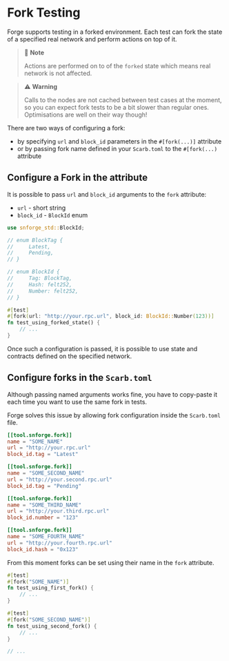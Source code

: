 # Fork Testing

Forge supports testing in a forked environment. Each test can fork the state of a specified real
network and perform actions on top of it.

> 📝 **Note**
>
> Actions are performed on to of the `forked` state which means real network is not affected.


> ⚠️ **Warning**
>
> Calls to the nodes are not cached between test cases at the moment, so you can expect fork
> tests to be a bit slower than regular ones. Optimisations are well on their way though!

There are two ways of configuring a fork:
- by specifying `url` and `block_id` parameters in the `#[fork(...)]` attribute
- or by passing fork name defined in your `Scarb.toml` to the `#[fork(...)` attribute

## Configure a Fork in the attribute

It is possible to pass `url` and `block_id` arguments to the `fork` attribute:
- `url` - short string
- `block_id` - `BlockId` enum


```rust
use snforge_std::BlockId;

// enum BlockTag {
//     Latest,
//     Pending,
// }

// enum BlockId {
//     Tag: BlockTag,
//     Hash: felt252,
//     Number: felt252,
// }

#[test]
#[fork(url: "http://your.rpc.url", block_id: BlockId::Number(123))]
fn test_using_forked_state() {
    // ...
}
```

Once such a configuration is passed, it is possible to use state and contracts defined on the specified network.

## Configure forks in the `Scarb.toml`

Although passing named arguments works fine, you have to copy-paste it each time you want to use
the same fork in tests.

Forge solves this issue by allowing fork configuration inside the `Scarb.toml` file.
```toml
[[tool.snforge.fork]]
name = "SOME_NAME"
url = "http://your.rpc.url"
block_id.tag = "Latest"

[[tool.snforge.fork]]
name = "SOME_SECOND_NAME"
url = "http://your.second.rpc.url"
block_id.tag = "Pending"

[[tool.snforge.fork]]
name = "SOME_THIRD_NAME"
url = "http://your.third.rpc.url"
block_id.number = "123"

[[tool.snforge.fork]]
name = "SOME_FOURTH_NAME"
url = "http://your.fourth.rpc.url"
block_id.hash = "0x123"
```

From this moment forks can be set using their name in the `fork` attribute.

```rust
#[test]
#[fork("SOME_NAME")]
fn test_using_first_fork() {
    // ...
}

#[test]
#[fork("SOME_SECOND_NAME")]
fn test_using_second_fork() {
    // ...
}

// ...
```
